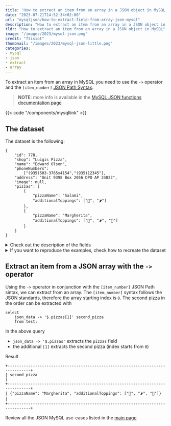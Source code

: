 ```yaml
---
title: 'How to extract an item from an array in a JSON object in MySQL'
date: "2023-07-21T14:52:34+02:00"
url: "mysqljson/how-to-extract-field-from-array-json-mysql"
description: "How to extract an item from an array in a JSON object in MySQL"
tldr: "How to extract an item from an array in a JSON object in MySQL"
image: "/images/2023/mysql-json.png"
credit: "ftisiot"
thumbnail: "/images/2023/mysql-json-little.png"
categories:
- mysql
- json
- extract
- array
---
```




To extract an item from an array in MySQL you need to use the `->` operator and the `[item_number]`  [JSON Path Syntax](https://dev.mysql.com/doc/refman/8.0/en/json.html#json-path-syntax).

<!--more-->

> **NOTE**: more info is available in the [MySQL JSON functions documentation page](https://dev.mysql.com/doc/refman/8.0/en/json.html)

{{< code "/components/mysqllink" >}}


## The dataset

The dataset is the following:

```
{
    "id": 778,
    "shop": "Luigis Pizza",
    "name": "Edward Olson",
    "phoneNumbers":
        ["(935)503-3765x4154","(935)12345"],
    "address": "Unit 9398 Box 2056 DPO AP 24022",
    "image": null,
    "pizzas": [
        {
            "pizzaName": "Salami",
            "additionalToppings": ["🥓", "🌶️"]
        },
        {
            "pizzaName": "Margherita",
            "additionalToppings": ["🍌", "🌶️", "🍍"]
        }
    ]
}
```

<details>
  <summary>Check out the description of the fields</summary>
The following examples use a pizza order dataset with an order having:

* `id`: 778
* `shop`: "Luigis Pizza"
* `name`: "Edward Olson"
* `phoneNumbers`:["(935)503-3765x4154","(935)12345"]
* `address`: "Unit 9398 Box 2056 DPO AP 24022"
* `image`: null
* and two pizzas contained in the `pizzas` item:

```
[
    {
        "pizzaName": "Salami",
        "additionalToppings": ["🥓", "🌶️"]
    },
    {
        "pizzaName": "Margherita",
        "additionalToppings": ["🍌", "🌶️", "🍍"]
    }
]
```
</details>
<details>
  <summary>If you want to reproduce the examples, check how to recreate the dataset</summary>

It can be recreated with the following script:

```
create table test(id serial primary key, json_data json);

insert into test(json_data) values (
'{
    "id": 778,
    "shop": "Luigis Pizza",
    "name": "Edward Olson",
    "phoneNumbers":
        ["(935)503-3765x4154","(935)12345"],
    "address": "Unit 9398 Box 2056 DPO AP 24022",
    "image": null,
    "pizzas": [
        {
            "pizzaName": "Salami",
            "additionalToppings": ["🥓", "🌶️"]
        },
        {
            "pizzaName": "Margherita",
            "additionalToppings": ["🍌", "🌶️", "🍍"]
        }
    ]
}');
```

</details>

## Extract an item from a JSON array with the `->` operator

Using the `->` operator in conjunction with the `[item_number]` JSON Path sintax, we can extract from an array. The `[item_number]` syntax follows the JSON standards, therefore the array starting index is `0`. The second pizza in the order can be extracted with

```
select 
    json_data -> '$.pizzas[1]' second_pizza
    from test;
```

In the above query

* `json_data -> '$.pizzas'` extracts the `pizzas` field
* the additional `[1]` extracts the second pizza (index starts from `0`)

Result

```
+--------------------------------------------------------------------------------+
| second_pizza                                                                   |
+--------------------------------------------------------------------------------+
| {"pizzaName": "Margherita", "additionalToppings": ["🍌", "🌶️", "🍍"]}          |
+--------------------------------------------------------------------------------+
```




Review all the JSON MySQL use-cases listed in the [main page](/mysqljson/main)